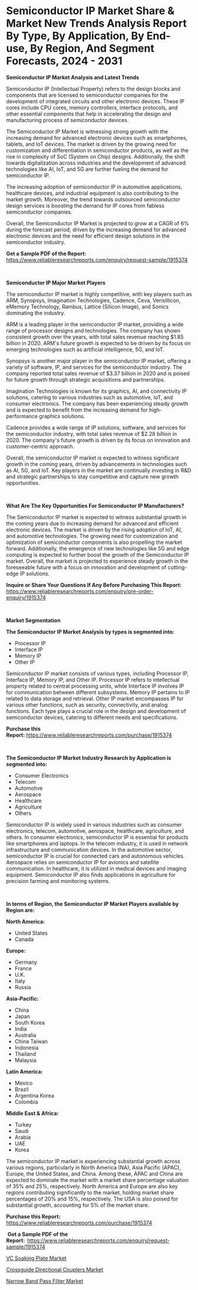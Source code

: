 <p><h1>Semiconductor IP Market Share & Market New Trends Analysis Report By Type, By Application, By End-use, By Region, And Segment Forecasts, 2024 - 2031</h1></p><p><strong>Semiconductor IP Market Analysis and Latest Trends</strong></p>
<p><p>Semiconductor IP (Intellectual Property) refers to the design blocks and components that are licensed to semiconductor companies for the development of integrated circuits and other electronic devices. These IP cores include CPU cores, memory controllers, interface protocols, and other essential components that help in accelerating the design and manufacturing process of semiconductor devices.</p><p>The Semiconductor IP Market is witnessing strong growth with the increasing demand for advanced electronic devices such as smartphones, tablets, and IoT devices. The market is driven by the growing need for customization and differentiation in semiconductor products, as well as the rise in complexity of SoC (System on Chip) designs. Additionally, the shift towards digitalization across industries and the development of advanced technologies like AI, IoT, and 5G are further fueling the demand for semiconductor IP.</p><p>The increasing adoption of semiconductor IP in automotive applications, healthcare devices, and industrial equipment is also contributing to the market growth. Moreover, the trend towards outsourced semiconductor design services is boosting the demand for IP cores from fabless semiconductor companies.</p><p>Overall, the Semiconductor IP Market is projected to grow at a CAGR of 6% during the forecast period, driven by the increasing demand for advanced electronic devices and the need for efficient design solutions in the semiconductor industry.</p></p>
<p><strong>Get a Sample PDF of the Report:&nbsp;</strong> <a href="https://www.reliableresearchreports.com/enquiry/request-sample/1915374">https://www.reliableresearchreports.com/enquiry/request-sample/1915374</a></p>
<p>&nbsp;</p>
<p><strong>Semiconductor IP Major Market Players</strong></p>
<p><p>The semiconductor IP market is highly competitive, with key players such as ARM, Synopsys, Imagination Technologies, Cadence, Ceva, Verisillicon, eMemory Technology, Rambus, Lattice (Silicon Image), and Sonics dominating the industry.</p><p>ARM is a leading player in the semiconductor IP market, providing a wide range of processor designs and technologies. The company has shown consistent growth over the years, with total sales revenue reaching $1.85 billion in 2020. ARM's future growth is expected to be driven by its focus on emerging technologies such as artificial intelligence, 5G, and IoT.</p><p>Synopsys is another major player in the semiconductor IP market, offering a variety of software, IP, and services for the semiconductor industry. The company reported total sales revenue of $3.37 billion in 2020 and is poised for future growth through strategic acquisitions and partnerships.</p><p>Imagination Technologies is known for its graphics, AI, and connectivity IP solutions, catering to various industries such as automotive, IoT, and consumer electronics. The company has been experiencing steady growth and is expected to benefit from the increasing demand for high-performance graphics solutions.</p><p>Cadence provides a wide range of IP solutions, software, and services for the semiconductor industry, with total sales revenue of $2.28 billion in 2020. The company's future growth is driven by its focus on innovation and customer-centric approach.</p><p>Overall, the semiconductor IP market is expected to witness significant growth in the coming years, driven by advancements in technologies such as AI, 5G, and IoT. Key players in the market are continually investing in R&D and strategic partnerships to stay competitive and capture new growth opportunities.</p></p>
<p>&nbsp;</p>
<p><strong>What Are The Key Opportunities For Semiconductor IP Manufacturers?</strong></p>
<p><p>The Semiconductor IP market is expected to witness substantial growth in the coming years due to increasing demand for advanced and efficient electronic devices. The market is driven by the rising adoption of IoT, AI, and automotive technologies. The growing need for customization and optimization of semiconductor components is also propelling the market forward. Additionally, the emergence of new technologies like 5G and edge computing is expected to further boost the growth of the Semiconductor IP market. Overall, the market is projected to experience steady growth in the foreseeable future with a focus on innovation and development of cutting-edge IP solutions.</p></p>
<p><strong>Inquire or Share Your Questions If Any Before Purchasing This Report:</strong> <a href="https://www.reliableresearchreports.com/enquiry/pre-order-enquiry/1915374">https://www.reliableresearchreports.com/enquiry/pre-order-enquiry/1915374</a></p>
<p>&nbsp;</p>
<p><strong>Market Segmentation</strong></p>
<p><strong>The Semiconductor IP Market Analysis by types is segmented into:</strong></p>
<p><ul><li>Processor IP</li><li>Interface IP</li><li>Memory IP</li><li>Other IP</li></ul></p>
<p><p>Semiconductor IP market consists of various types, including Processor IP, Interface IP, Memory IP, and Other IP. Processor IP refers to intellectual property related to central processing units, while Interface IP involves IP for communication between different subsystems. Memory IP pertains to IP related to data storage and retrieval. Other IP market encompasses IP for various other functions, such as security, connectivity, and analog functions. Each type plays a crucial role in the design and development of semiconductor devices, catering to different needs and specifications.</p></p>
<p><strong>Purchase this Report:&nbsp;</strong><a href="https://www.reliableresearchreports.com/purchase/1915374">https://www.reliableresearchreports.com/purchase/1915374</a></p>
<p>&nbsp;</p>
<p><strong>The Semiconductor IP Market Industry Research by Application is segmented into:</strong></p>
<p><ul><li>Consumer Electronics</li><li>Telecom</li><li>Automotive</li><li>Aerospace</li><li>Healthcare</li><li>Agriculture</li><li>Others</li></ul></p>
<p><p>Semiconductor IP is widely used in various industries such as consumer electronics, telecom, automotive, aerospace, healthcare, agriculture, and others. In consumer electronics, semiconductor IP is essential for products like smartphones and laptops. In the telecom industry, it is used in network infrastructure and communication devices. In the automotive sector, semiconductor IP is crucial for connected cars and autonomous vehicles. Aerospace relies on semiconductor IP for avionics and satellite communication. In healthcare, it is utilized in medical devices and imaging equipment. Semiconductor IP also finds applications in agriculture for precision farming and monitoring systems.</p></p>
<p>&nbsp;</p>
<p><strong>In terms of Region, the Semiconductor IP Market Players available by Region are:</strong></p>
<p>
    <p> <strong> North America: </strong>
        <ul>
            <li>United States</li>
            <li>Canada</li>
        </ul>
        </p> 
    <p> <strong> Europe: </strong>
        <ul>
            <li>Germany</li>
            <li>France</li>
            <li>U.K.</li>
            <li>Italy</li>
            <li>Russia</li>
        </ul>
        </p> 
    <p> <strong> Asia-Pacific: </strong>
        <ul>
            <li>China</li>
            <li>Japan</li>
            <li>South Korea</li>
            <li>India</li>
            <li>Australia</li>
            <li>China Taiwan</li>
            <li>Indonesia</li>
            <li>Thailand</li>
            <li>Malaysia</li>
        </ul>
        </p> 
    <p> <strong> Latin America: </strong>
        <ul>
            <li>Mexico</li>
            <li>Brazil</li>
            <li>Argentina Korea</li>
            <li>Colombia</li>
        </ul>
        </p> 
    <p> <strong> Middle East & Africa: </strong>
        <ul>
            <li>Turkey</li>
            <li>Saudi</li>
            <li>Arabia</li>
            <li>UAE</li>
            <li>Korea</li>
        </ul>
    </p>
    </p>
<p><p>The semiconductor IP market is experiencing substantial growth across various regions, particularly in North America (NA), Asia Pacific (APAC), Europe, the United States, and China. Among these, APAC and China are expected to dominate the market with a market share percentage valuation of 35% and 25%, respectively. North America and Europe are also key regions contributing significantly to the market, holding market share percentages of 20% and 15%, respectively. The USA is also poised for substantial growth, accounting for 5% of the market share.</p></p>
<p><strong>Purchase this Report: </strong><a href="https://www.reliableresearchreports.com/purchase/1915374">https://www.reliableresearchreports.com/purchase/1915374</a></p>
<p>&nbsp;<strong>Get a Sample PDF of the Report:&nbsp;&nbsp;</strong><a href="https://www.reliableresearchreports.com/enquiry/request-sample/1915374">https://www.reliableresearchreports.com/enquiry/request-sample/1915374</a></p>
<p><strong></strong></p>
<p><p><a href="https://github.com/mbisetmhermsr/Market-Research-Report-List-1/blob/main/vc-soaking-plate-market.md">VC Soaking Plate Market</a></p><p><a href="https://github.com/santosh758595/Market-Research-Report-List-3/blob/main/crossguide-directional-couplers-market.md">Crossguide Directional Couplers Market</a></p><p><a href="https://github.com/zjyglelu/Market-Research-Report-List-2/blob/main/narrow-band-pass-filter-market.md">Narrow Band Pass Filter Market</a></p></p>
